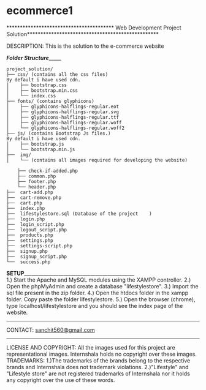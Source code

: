 # ecommerce1
**************************************** Web Development Project Solution*************************************************

DESCRIPTION: This is the solution to the e-commerce website 


_____________________________________________Folder Structure__________________________________________________
	
	
	project_solution/
	├── css/ (contains all the css files)
	By default i have used cdn.
	│    ├── bootstrap.css
	│    ├── bootstrap.min.css
	│    └── index.css
	├── fonts/ (contains glyphicons)
	│    ├── glyphicons-halflings-regular.eot
	│    ├── glyphicons-halflings-regular.svg
	│    ├── glyphicons-halflings-regular.ttf
	│    ├── glyphicons-halflings-regular.woff
	│    └── glyphicons-halflings-regular.woff2
	├── js/ (contains Bootstrap Js files.)
	By default i have used cdn.
	│    ├── bootstrap.js
	│    └── bootstrap.min.js
	├──  img/
	│    └── (contains all images required for developing the website)
 
        ├── check-if-added.php
        ├── common.php
        ├── footer.php
        └── header.php
	├──  cart-add.php
	├──  cart-remove.php
	├──  cart.php 
	├──  index.php
	├──  lifestylestore.sql (Database of the project	)
	├──  login.php
	├──  login_script.php
	├──  logout_script.php
	├──  products.php
	├──  settings.php
	├──  settings-script.php
	├──  signup.php
	├──  signup_script.php
	└──  success.php

____________________________________________SETUP_________________________________________________________________________________________				
1.) Start the Apache and MySQL modules using the XAMPP controller.
2.) Open the phpMyAdmin and create a database "lifestylestore". 
3.) Import the sql file present in the zip folder.
4.) Open the htdocs folder in the xampp folder. Copy paste the folder lifestylestore.
5.) Open the browser (chrome), type localhost/lifestylestore and you should see the index page of the website.

*******************************************************************************************************************************************
CONTACT: sanchit560@gmail.com


*******************************************************************************************************************************************
LICENSE AND COPYRIGHT: All the images used for this project are representational images.
Internshala holds no copyright over these images.
TRADEMARKS:
1.)The trademarks of the brands belong to the respective brands and Internshala does not trademark violations.
2.)"Lifestyle" and "Lifestyle store" are not registered trademarks of Internshala nor it holds any copyright over the use of these words.

